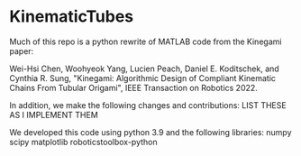 # KinematicTubes
Much of this repo is a python rewrite of MATLAB code from the Kinegami paper:

Wei-Hsi Chen, Woohyeok Yang, Lucien Peach, Daniel E. Koditschek, and Cynthia R. Sung,
"Kinegami: Algorithmic Design of Compliant Kinematic Chains From Tubular Origami",
IEEE Transaction on Robotics 2022.

In addition, we make the following changes and contributions: 
LIST THESE AS I IMPLEMENT THEM


We developed this code using python 3.9 and the following libraries:
numpy
scipy
matplotlib
roboticstoolbox-python


